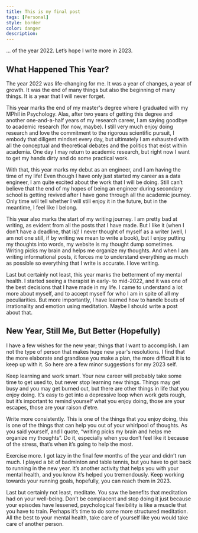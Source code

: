 ```yaml
---
title: This is my final post
tags: [Personal]
style: border
color: danger
description: 
---
```


… of the year 2022. Let’s hope I write more in 2023.

## What Happened This Year?
The year 2022 was life-changing for me. It was a year of changes, a year of growth. It was the end of many things but also the beginning of many things. It is a year that I will never forget.

This year marks the end of my master's degree where I graduated with my MPhil in Psychology. Alas, after two years of getting this degree and another one-and-a-half years of my research career, I am saying goodbye to academic research (for now, maybe). I still very much enjoy doing research and love the commitment to the rigorous scientific pursuit, I embody that diligent mindset every day, but ultimately I am exhausted with all the conceptual and theoretical debates and the politics that exist within academia. One day I may return to academic research, but right now I want to get my hands dirty and do some practical work.

With that, this year marks my debut as an engineer, and I am having the time of my life! Even though I have only just started my career as a data engineer, I am quite excited about the work that I will be doing. Still can’t believe that the end of my hopes of being an engineer during secondary school is getting revived after I have gone through all the academic journey. Only time will tell whether I will still enjoy it in the future, but in the meantime, I feel like I belong.

This year also marks the start of my writing journey. I am pretty bad at writing, as evident from all the posts that I have made. But I like it (when I don’t have a deadline, that is)! I never thought of myself as a writer (well, I am not one still, if by writing we mean to write a book), but I enjoy putting my thoughts into words, my website is my thought dump sometimes. Writing picks my brain and helps me organize my thoughts. And when I am writing informational posts, it forces me to understand everything as much as possible so everything that I write is accurate. I love writing.

Last but certainly not least, this year marks the betterment of my mental health. I started seeing a therapist in early- to mid-2022, and it was one of the best decisions that I have made in my life. I came to understand a lot more about myself, and to accept myself for who I am in spite of all my peculiarities. But more importantly, I have learned how to handle bouts of irrationality and emotion using meditation. Maybe I should write a post about that.

## New Year, Still Me, But Better (Hopefully)
I have a few wishes for the new year; things that I want to accomplish. I am not the type of person that makes huge new year's resolutions. I find that the more elaborate and grandiose you make a plan, the more difficult it is to keep up with it. So here are a few minor suggestions for my 2023 self.

Keep learning and work smart. Your new career will probably take some time to get used to, but never stop learning new things. Things may get busy and you may get burned out, but there are other things in life that you enjoy doing. It’s easy to get into a depressive loop when work gets rough, but it’s important to remind yourself what you enjoy doing, those are your escapes, those are your raison d'etre.

Write more consistently. This is one of the things that you enjoy doing, this is one of the things that can help you out of your whirlpool of thoughts. As you said yourself, and I quote, “writing picks my brain and helps me organize my thoughts”. Do it, especially when you don’t feel like it because of the stress, that’s when it’s going to help the most.

Exercise more. I got lazy in the final few months of the year and didn’t run much. I played a bit of badminton and table tennis, but you have to get back to running in the new year. It’s another activity that helps you with your mental health, and you know it’s helped you tremendously. Keep working towards your running goals, hopefully, you can reach them in 2023.

Last but certainly not least, meditate. You saw the benefits that meditation had on your well-being. Don’t be complacent and stop doing it just because your episodes have lessened, psychological flexibility is like a muscle that you have to train. Perhaps it’s time to do some more structured meditation. All the best to your mental health, take care of yourself like you would take care of another person.
